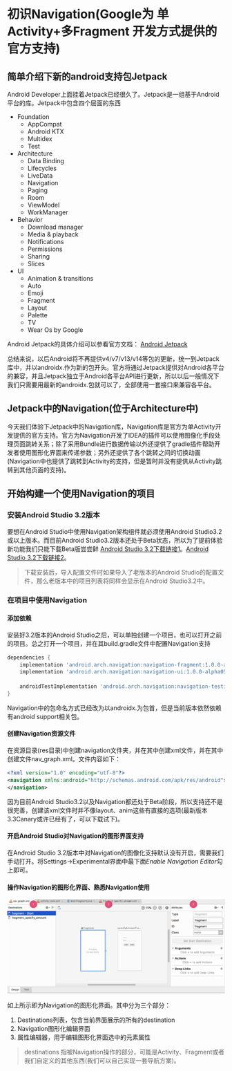 # 初识Navigation(Google为 单Activity+多Fragment 开发方式提供的官方支持)

## 简单介绍下新的android支持包Jetpack

Android Developer上面挂着Jetpack已经很久了。Jetpack是一组基于Android平台的库。Jetpack中包含四个层面的东西

* Foundation
  * AppCompat
  * Android KTX
  * Multidex
  * Test
* Architecture
  * Data Binding
  * Lifecycles
  * LiveData
  * Navigation
  * Paging
  * Room
  * ViewModel
  * WorkManager
* Behavior
  * Download manager
  * Media & playback
  * Notifications
  * Permissions
  * Sharing
  * Slices
* UI
  * Animation & transitions
  * Auto
  * Emoji
  * Fragment
  * Layout
  * Palette
  * TV
  * Wear Os by Google

Android Jetpack的具体介绍可以参看官方文档：
[Android Jetpack](https://developer.android.google.cn/jetpack/)

总结来说，以后Android将不再提供v4/v7/v13/v14等包的更新，统一到Jetpack库中，并以androidx.作为新的包开头。官方将通过Jetpack提供对Android各平台的兼容，并且Jetpack独立于Android各平台API进行更新，所以以后一般情况下我们只需要用最新的androidx.包就可以了，全部使用一套接口来兼容各平台。

## Jetpack中的Navigation(位于Architecture中)

今天我们体验下Jetpack中的Navigation库，Navigation库是官方为单Activity开发提供的官方支持。官方为Navigation开发了IDEA的插件可以使用图像化手段处理页面跳转关系；除了采用Bundle进行数据传输以外还提供了gradle插件帮助开发者使用图形化界面来传递参数；另外还提供了各个跳转之间的切换动画(Navigation中也提供了跳转到Activity的支持，但是暂时并没有提供从Activity跳转到其他页面的支持)。

## 开始构建一个使用Navigation的项目

### 安装Android Studio 3.2版本

要想在Android Studio中使用Navigation架构组件就必须使用Android Studio3.2或以上版本。而目前Android Studio3.2版本还处于Beta状态，所以为了提前体验新功能我们只能下载Beta版尝尝鲜 [Android Studio 3.2下载链接1](https://dl.google.com/dl/android/studio/ide-zips/3.2.0.22/android-studio-ide-181.4913314-windows.zip)。[Android Studio 3.2下载链接2](https://developer.android.google.cn/studio/preview/)。

> 下载安装后，导入配置文件时如果导入了老版本的Android Studio的配置文件，那么老版本中的项目列表将同样会显示在Android Studio3.2中。

### 在项目中使用Navigation

#### 添加依赖

安装好3.2版本的Android Studio之后，可以单独创建一个项目，也可以打开之前的项目。总之打开一个项目，并在其build.gradle文件中配置Navigation支持

```gradle
dependencies {
    implementation 'android.arch.navigation:navigation-fragment:1.0.0-alpha05'
    implementation 'android.arch.navigation:navigation-ui:1.0.0-alpha05'

    androidTestImplementation 'android.arch.navigation:navigation-testing:1.0.0-alpha05'
}
```

Navigation中的包命名方式已经改为以androidx.为包首，但是当前版本依然依赖有android support相关包。

#### 创建Navigation资源文件

在资源目录(res目录)中创建navigation文件夹，并在其中创建xml文件，并在其中创建文件nav_graph.xml。文件内容如下：

```xml
<?xml version="1.0" encoding="utf-8"?>
<navigation xmlns:android="http://schemas.android.com/apk/res/android">
</navigation>
```

因为目前Android Studio3.2以及Navigation都还处于Beta阶段，所以支持还不是很完善，创建该xml文件时并不像layout、anim这些有直接的选项(最新版本3.3Canary或许已经有了，可以下载试下)。

#### 开启Android Studio对Navigation的图形界面支持

在Android Studio 3.2版本中对Navigation的图像化支持默认没有开启，需要我们手动打开。将Settings->Experimental界面中最下面*Enable Navigation Editor*勾上即可。

#### 操作Navigation的图形化界面、熟悉Navigation使用

![navigation](./img/navigation-editor.png)

如上所示即为Navigation的图形化界面。其中分为三个部分：

1. Destinations列表，包含当前界面展示的所有的destination
2. Navigation图形化编辑界面
3. 属性编辑器，用于编辑图形化界面选中的元素属性

> destinations 指被Navigation操作的部分，可能是Activity、Fragment或者我们自定义的其他东西(我们可以自己实现一套导航方案)。